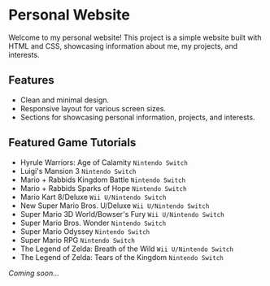 # Personal Website

Welcome to my personal website! This project is a simple website built with HTML and CSS, showcasing information about me, my projects, and interests.

## Features

- Clean and minimal design.
- Responsive layout for various screen sizes.
- Sections for showcasing personal information, projects, and interests.

## Featured Game Tutorials

- Hyrule Warriors: Age of Calamity `Nintendo Switch`
- Luigi's Mansion 3 `Nintendo Switch`
- Mario + Rabbids Kingdom Battle `Nintendo Switch`
- Mario + Rabbids Sparks of Hope `Nintendo Switch`
- Mario Kart 8/Deluxe `Wii U/Nintendo Switch`
- New Super Mario Bros. U/Deluxe `Wii U/Nintendo Switch`
- Super Mario 3D World/Bowser's Fury `Wii U/Nintendo Switch`
- Super Mario Bros. Wonder `Nintendo Switch`
- Super Mario Odyssey `Nintendo Switch`
- Super Mario RPG `Nintendo Switch`
- The Legend of Zelda: Breath of the Wild `Wii U/Nintendo Switch`
- The Legend of Zelda: Tears of the Kingdom `Nintendo Switch`

_Coming soon..._
